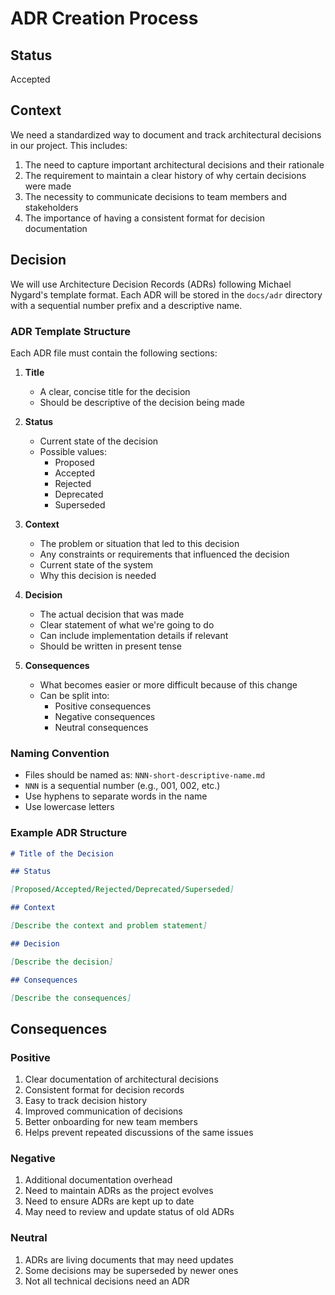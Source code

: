 # ADR Creation Process

## Status

Accepted

## Context

We need a standardized way to document and track architectural decisions in our project. This includes:

1. The need to capture important architectural decisions and their rationale
2. The requirement to maintain a clear history of why certain decisions were made
3. The necessity to communicate decisions to team members and stakeholders
4. The importance of having a consistent format for decision documentation

## Decision

We will use Architecture Decision Records (ADRs) following Michael Nygard's template format. Each ADR will be stored in the `docs/adr` directory with a sequential number prefix and a descriptive name.

### ADR Template Structure

Each ADR file must contain the following sections:

1. **Title**

   - A clear, concise title for the decision
   - Should be descriptive of the decision being made

2. **Status**

   - Current state of the decision
   - Possible values:
     - Proposed
     - Accepted
     - Rejected
     - Deprecated
     - Superseded

3. **Context**

   - The problem or situation that led to this decision
   - Any constraints or requirements that influenced the decision
   - Current state of the system
   - Why this decision is needed

4. **Decision**

   - The actual decision that was made
   - Clear statement of what we're going to do
   - Can include implementation details if relevant
   - Should be written in present tense

5. **Consequences**
   - What becomes easier or more difficult because of this change
   - Can be split into:
     - Positive consequences
     - Negative consequences
     - Neutral consequences

### Naming Convention

- Files should be named as: `NNN-short-descriptive-name.md`
- `NNN` is a sequential number (e.g., 001, 002, etc.)
- Use hyphens to separate words in the name
- Use lowercase letters

### Example ADR Structure

```markdown
# Title of the Decision

## Status

[Proposed/Accepted/Rejected/Deprecated/Superseded]

## Context

[Describe the context and problem statement]

## Decision

[Describe the decision]

## Consequences

[Describe the consequences]
```

## Consequences

### Positive

1. Clear documentation of architectural decisions
2. Consistent format for decision records
3. Easy to track decision history
4. Improved communication of decisions
5. Better onboarding for new team members
6. Helps prevent repeated discussions of the same issues

### Negative

1. Additional documentation overhead
2. Need to maintain ADRs as the project evolves
3. Need to ensure ADRs are kept up to date
4. May need to review and update status of old ADRs

### Neutral

1. ADRs are living documents that may need updates
2. Some decisions may be superseded by newer ones
3. Not all technical decisions need an ADR
